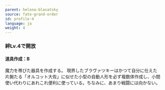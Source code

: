 ```yaml
---
parent: helena-blavatsky
source: fate-grand-order
id: profile-4
language: ja
weight: 4
---
```


### 絆Lv.4で開放

#### 道具作成：B

魔力を帯びた器具を作成する。
現界したブラヴァツキーはかつて自分に仕えた片腕たる「オルコット大佐」に似せた小型の自動人形を必ず複数体作成し、小間使い代わりにあれこれ便利に使っている。ちなみに、あまり戦闘には向かない。
